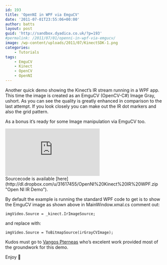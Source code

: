 ```yaml
---
id: 193
title: 'OpenNI in WPF via EmguCV'
date: '2011-07-01T23:55:06+00:00'
author: batts
layout: post
guid: 'http://sandbox.dyadica.co.uk/?p=193'
#permalink: /2011/07/01/openni-in-wpf-via-emgucv/
image: /wp-content/uploads/2011/07/KinectSDK-1.png
categories:
    - Tutorials
tags:
    - EmguCV
    - Kinect
    - OpenCV
    - OpenNI
---
```


Another quick demo showing the Kinect’s IR stream running in a WPF app. This time the image is created as an EmguCV (OpenCV-C#) Image Gray, ushort. As you can see the quality is greatly enhanced in comparison to the last attempt. If you look closely you can make out the IR dot markers and also the grid pattern.

As a bonus it’s ready for some Image manipulation via EmguCV too.

<div class="video-container"><iframe allowfullscreen="" frameborder="0" src="https://www.youtube.com/embed/rwNMWQ4Cme4?rel=0"></iframe></div>Sourcecode is available [here](http://dl.dropbox.com/u/31617455/OpenNI%20Kinect%20IR%20WPF.zip "Open NI IR Demo").

By default the example is running the standard WPF code to get is to show the EmguCV image as shown above in MainWindow.xmal.cs comment out:

```
imgVideo.Source = _kinect.IrImageSource;
```

and replace with:

```
imgVideo.Source = ToBitmapSource(irGrayCVImage);
```

Kudos must go to [Vangos Pterneas](http://www.studentguru.gr/blogs/vangos/archive/2011/01/28/kinect-and-wpf-getting-the-raw-and-depth-image-using-openni.aspx) who’s excelent work provided most of the groundwork for this demo.

Enjoy 🙂